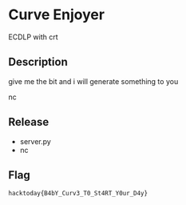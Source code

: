 # Curve Enjoyer

ECDLP with crt

## Description
give me the bit and i will generate something to you


nc <ip> <port>

## Release

- server.py
- nc <ip> <port>

## Flag
`hacktoday{B4bY_Curv3_T0_St4RT_Y0ur_D4y}`
